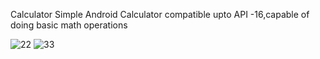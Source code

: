 Calculator
Simple Android Calculator compatible upto API -16,capable of doing basic math operations

![22](https://user-images.githubusercontent.com/60139160/124668094-fe3cee00-decd-11eb-9652-eb079de2f2e2.jpg)
![33](https://user-images.githubusercontent.com/60139160/124668164-144aae80-dece-11eb-8ddf-069a24797a72.jpg)

